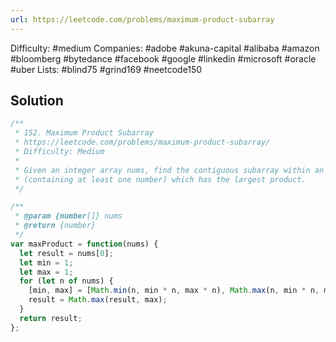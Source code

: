 ```yaml
---
url: https://leetcode.com/problems/maximum-product-subarray
---
```


Difficulty: #medium
Companies: #adobe #akuna-capital #alibaba #amazon #bloomberg #bytedance #facebook #google #linkedin #microsoft #oracle #uber
Lists: #blind75 #grind169 #neetcode150

## Solution

```javascript
/**
 * 152. Maximum Product Subarray
 * https://leetcode.com/problems/maximum-product-subarray/
 * Difficulty: Medium
 *
 * Given an integer array nums, find the contiguous subarray within an array
 * (containing at least one number) which has the largest product.
 */

/**
 * @param {number[]} nums
 * @return {number}
 */
var maxProduct = function(nums) {
  let result = nums[0];
  let min = 1;
  let max = 1;
  for (let n of nums) {
    [min, max] = [Math.min(n, min * n, max * n), Math.max(n, min * n, max * n)];
    result = Math.max(result, max);
  }
  return result;
};

```
